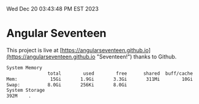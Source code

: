 Wed Dec 20 03:43:48 PM EST 2023

# Angular Seventeen


This project is live at [https://angularseventeen.github.io](https://angularseventeen.github.io "Seventeen!") thanks to Github.

```bash
System Memory
               total        used        free      shared  buff/cache   available
Mem:            15Gi       1.9Gi       3.3Gi       311Mi        10Gi        13Gi
Swap:          8.0Gi       256Ki       8.0Gi
System Storage
392M	.
```
